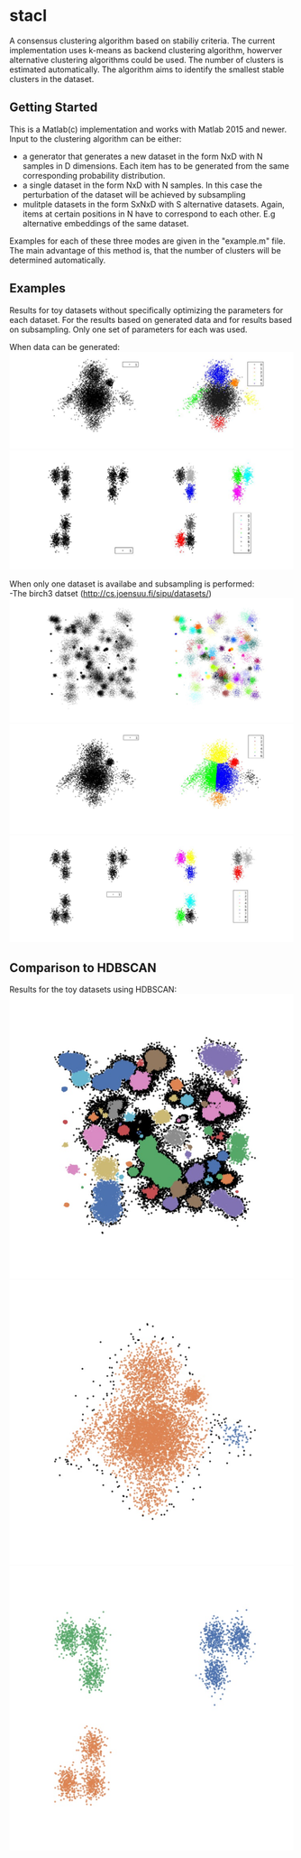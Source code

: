 # stacl
A consensus clustering algorithm based on stabiliy criteria. The current implementation uses k-means as backend clustering algorithm, howerver alternative clustering algorithms could be used. The number of clusters is estimated automatically. The algorithm aims to identify the smallest stable clusters in the dataset.

## Getting Started

This is a Matlab(c) implementation and works with Matlab 2015 and newer. Input to the clustering algorithm can be either:
- a generator that generates a new dataset in the form NxD with N samples in D dimensions. Each item has to be generated from the same corresponding probability distribution.
- a single dataset in the form NxD with N samples. In this case the perturbation of the dataset will be achieved by subsampling
- mulitple datasets in the form SxNxD with S alternative datasets. Again, items at certain positions in N have to correspond to each other. E.g alternative embeddings of the same dataset.

Examples for each of these three modes are given in the "example.m" file. The main advantage of this method is, that the number of clusters will be determined automatically. 

## Examples
Results for toy datasets without specifically optimizing the parameters for each dataset. For the results based on generated data and for results based on subsampling. Only one set of parameters for each was used.  

When data can be generated:
![Toy 1](https://github.com/JoHof/stacl/blob/master/figures/toy_1_generated.jpg)
![Toy 2](https://github.com/JoHof/stacl/blob/master/figures/toy_2_generated.jpg)

When only one dataset is availabe and subsampling is performed:
<br />-The birch3 datset (http://cs.joensuu.fi/sipu/datasets/)
![Birch3](https://github.com/JoHof/stacl/blob/master/figures/birch3.jpg)
![Toy 1](https://github.com/JoHof/stacl/blob/master/figures/toy_1_subsampled.jpg)
![Toy 2](https://github.com/JoHof/stacl/blob/master/figures/toy_2_subsampled.jpg)

## Comparison to HDBSCAN
Results for the toy datasets using HDBSCAN:
![Birch3](https://github.com/JoHof/stacl/blob/master/figures/birch3_hdbscan.jpg)
![Toy 1](https://github.com/JoHof/stacl/blob/master/figures/toy1_hdbscan.jpg)
![Toy 2](https://github.com/JoHof/stacl/blob/master/figures/toy2_hdbscan.jpg)
